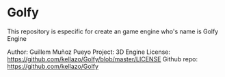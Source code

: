 # Golfy
This repository is especific for create an  game engine who's name is Golfy Engine

Author: Guillem Muñoz Pueyo
Project: 3D Engine
License: https://github.com/kellazo/Golfy/blob/master/LICENSE
Github repo: https://github.com/kellazo/Golfy

